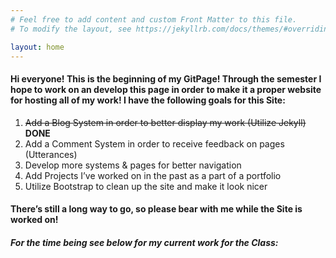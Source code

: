 ```yaml
---
# Feel free to add content and custom Front Matter to this file.
# To modify the layout, see https://jekyllrb.com/docs/themes/#overriding-theme-defaults

layout: home
---
```

#### Hi everyone! This is the beginning of my GitPage! Through the semester I hope to work on an develop this page in order to make it a proper website for hosting all of my work! I have the following goals for this Site:

1.	~~Add a Blog System in order to better display my work (Utilize Jekyll)~~ **DONE**
2. Add a Comment System in order to receive feedback on pages (Utterances)
3. Develop more systems & pages for better navigation
4. Add Projects I’ve worked on in the past as a part of a portfolio
5. Utilize Bootstrap to clean up the site and make it look nicer

#### There’s still a long way to go, so please bear with me while the Site is worked on!
##### For the time being see below for my current work for the Class: